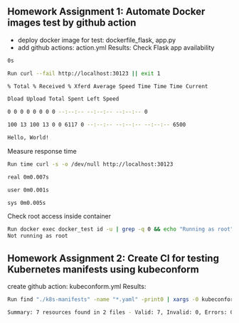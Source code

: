 ## Homework Assignment 1: Automate Docker images test by github action
- deploy docker image for test: dockerfile_flask, app.py
- add github actions: action.yml
Results:
Check Flask app availability
```bash
0s

Run curl --fail http://localhost:30123 || exit 1

% Total % Received % Xferd Average Speed Time Time Time Current

Dload Upload Total Spent Left Speed

0 0 0 0 0 0 0 0 --:--:-- --:--:-- --:--:-- 0

100 13 100 13 0 0 6117 0 --:--:-- --:--:-- --:--:-- 6500

Hello, World!
```
Measure response time
```bash
Run time curl -s -o /dev/null http://localhost:30123

real 0m0.007s

user 0m0.001s

sys 0m0.005s
```
Check root access inside container
```bash
Run docker exec docker_test id -u | grep -q 0 && echo "Running as root" || echo "Not running as root"
Not running as root
```

## Homework Assignment 2: Create CI for testing Kubernetes manifests using kubeconform

create github action: kubeconform.yml
Results:
```bash
Run find "./k8s-manifests" -name "*.yaml" -print0 | xargs -0 kubeconform -strict -summary

Summary: 7 resources found in 2 files - Valid: 7, Invalid: 0, Errors: 0, Skipped: 0
```